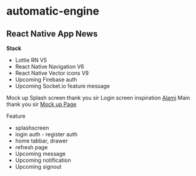 # automatic-engine
## React Native App News

**Stack**
- Lottie RN V5
- React Native Navigation V6
- React Native Vector icons V9
- Upcoming Firebase auth 
- Upcoming Socket.io feature message

Mock up
Splash screen thank you sir []()
Login screen inspiration [Alami](https://alamisharia.co.id/id/)
Main thank you sir [Mock up Page](https://www.figma.com/community/file/975336242667665188)

Feature
- splashscreen
- login auth - register auth
- home tabbar, drawer
- refresh page
- Upcoming message
- Upcoming notification
- Upcoming signout
